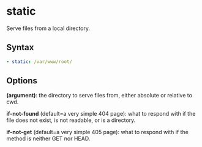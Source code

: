 static
======

Serve files from a local directory.

Syntax
------

```yaml
- static: /var/www/root/
```

Options
-------

**(argument)**: the directory to serve files from, either absolute or relative to cwd.

**if-not-found** (default=a very simple 404 page): what to respond with if the file does not exist, is not readable, or is a directory.

**if-not-get** (default=a very simple 405 page): what to respond with if the method is neither GET nor HEAD.
